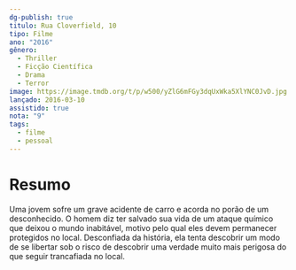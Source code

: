 ```yaml
---
dg-publish: true
titulo: Rua Cloverfield, 10
tipo: Filme
ano: "2016"
gênero:
  - Thriller
  - Ficção Científica
  - Drama
  - Terror
image: https://image.tmdb.org/t/p/w500/yZlG6mFGy3dqUxWka5XlYNC0JvD.jpg
lançado: 2016-03-10
assistido: true
nota: "9"
tags:
  - filme
  - pessoal
---
```

# Resumo
Uma jovem sofre um grave acidente de carro e acorda no porão de um desconhecido. O homem diz ter salvado sua vida de um ataque químico que deixou o mundo inabitável, motivo pelo qual eles devem permanecer protegidos no local. Desconfiada da história, ela tenta descobrir um modo de se libertar sob o risco de descobrir uma verdade muito mais perigosa do que seguir trancafiada no local.
